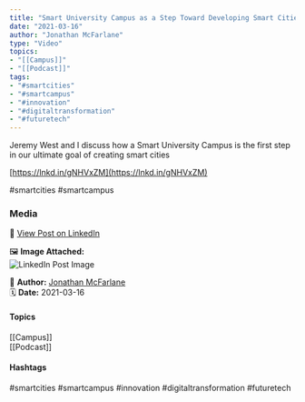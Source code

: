 ```yaml
---
title: "Smart University Campus as a Step Toward Developing Smart Cities" 
date: "2021-03-16"  
author: "Jonathan McFarlane"  
type: "Video"  
topics:  
- "[[Campus]]"  
- "[[Podcast]]"  
tags:  
- "#smartcities"  
- "#smartcampus"  
- "#innovation"  
- "#digitaltransformation"  
- "#futuretech"  
---
```



Jeremy West and I discuss how a Smart University Campus is the first step in our ultimate goal of creating smart cities

[https://lnkd.in/gNHVxZM](https://lnkd.in/gNHVxZM)

#smartcities #smartcampus

### Media

🔗 [View Post on LinkedIn](https://www.linkedin.com/feed/update/urn:li:activity:6777464373289082880)  
  
🖼 **Image Attached:**  
![LinkedIn Post Image](https://media.licdn.com/dms/image/v2/C5605AQE2y16NbLfdjA/videocover-high/videocover-high/0/1615873405108?e=1742263200&v=beta&t=tfXc942Kps4onQq2r489jp5TVYHk7TxcZrs6IhxLQBA)  
  
👤 **Author:** [Jonathan McFarlane](https://www.linkedin.com/in/jonathanmcfarlane/)  
🗓️ **Date:** 2021-03-16

#### Topics

[[Campus]]  
[[Podcast]]  

#### Hashtags

#smartcities #smartcampus #innovation #digitaltransformation #futuretech